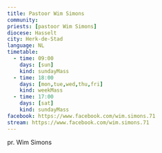 ```yaml
---
title: Pastoor Wim Simons
community: 
priests: [pastoor Wim Simons]
diocese: Hasselt
city: Herk-de-Stad
language: NL
timetable:
  - time: 09:00
    days: [sun]
    kind: sundayMass
  - time: 18:00
    days: [mon,tue,wed,thu,fri]
    kind: weekMass
  - time: 17:00
    days: [sat]
    kind: sundayMass
facebook: https://www.facebook.com/wim.simons.71 
stream: https://www.facebook.com/wim.simons.71
---
```

pr. Wim Simons

